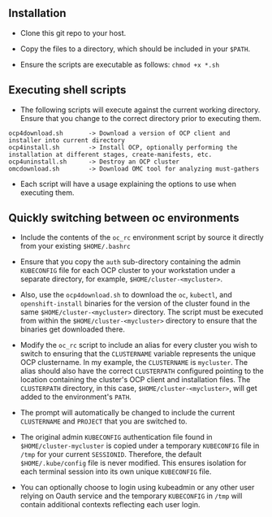 ## Installation

- Clone this git repo to your host.

- Copy the files to a directory, which should be included in your `$PATH`.

- Ensure the scripts are executable as follows:
  `chmod +x *.sh`

## Executing shell scripts

- The following scripts will execute against the current working directory. Ensure that you change to the correct directory prior to executing them.
```
ocp4download.sh       -> Download a version of OCP client and installer into current directory
ocp4install.sh        -> Install OCP, optionally performing the installation at different stages, create-manifests, etc.
ocp4uninstall.sh      -> Destroy an OCP cluster
omcdownload.sh        -> Download OMC tool for analyzing must-gathers
```

- Each script will have a usage explaining the options to use when executing them.


## Quickly switching between oc environments

- Include the contents of the `oc_rc` environment script by source it directly from your existing `$HOME/.bashrc`

- Ensure that you copy the `auth` sub-directory containing the admin `KUBECONFIG` file for each OCP cluster to your workstation under a separate directory, for example, `$HOME/cluster-<mycluster>`.

- Also, use the `ocp4download.sh` to download the `oc`, `kubectl`, and `openshift-install` binaries for the version of the cluster found in the same `$HOME/cluster-<mycluster>` directory.  The script must be executed from within the `$HOME/cluster-<mycluster>` directory to ensure that the binaries get downloaded there.  

- Modify the `oc_rc` script to include an alias for every cluster you wish to switch to ensuring that the `CLUSTERNAME` variable represents the unique OCP clustername. In my example, the `CLUSTERNAME` is `mycluster`.  The alias should also have the correct `CLUSTERPATH` configured pointing to the location containing the cluster's OCP client and installation files. The `CLUSTERPATH` directory, in this case, `$HOME/cluster-<mycluster>`, will get added to the environment's `PATH`.

- The prompt will automatically be changed to include the current `CLUSTERNAME` and `PROJECT` that you are switched to.

- The original admin `KUBECONFIG` authentication file found in `$HOME/cluster-mycluster` is copied under a temporary `KUBECONFIG` file in `/tmp` for your current `SESSIONID`. Therefore, the default `$HOME/.kube/config` file is never modified.  This ensures isolation for each terminal session into its own unique `KUBECONFIG` file.

- You can optionally choose to login using kubeadmin or any other user relying on Oauth service and the temporary `KUBECONFIG` in `/tmp` will contain additional contexts reflecting each user login.
